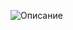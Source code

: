 ![Описание](https://www.pngfind.com/pngs/m/601-6019877_sad-depressed-depressedgirl-girl-girlanime-tumblr-suicidal-anime.png)
